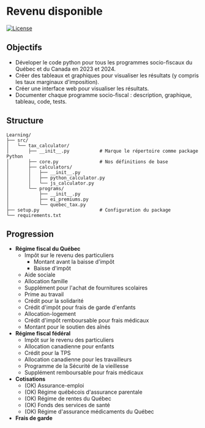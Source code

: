 # Revenu disponible

[![License](https://img.shields.io/badge/license-MIT-blue.svg)](LICENSE)

## Objectifs

- Déveloper le code python pour tous les programmes socio-fiscaux du Québec et du Canada en 2023 et 2024.
- Créer des tableaux et graphiques pour visualiser les résultats (y compris les taux marginaux d'imposition).
- Créer une interface web pour visualiser les résultats.
- Documenter chaque programme socio-fiscal : description, graphique, tableau, code, tests.

## Structure

```plaintext
Learning/
├── src/
│   └── tax_calculator/
│       ├── __init__.py           # Marque le répertoire comme package Python
│       ├── core.py               # Nos définitions de base
│       ├── calculators/
│       │   ├── __init__.py
│       │   ├── python_calculator.py
│       │   └── js_calculator.py
│       └── programs/
│           ├── __init__.py
│           ├── ei_premiums.py
│           └── quebec_tax.py
├── setup.py                      # Configuration du package
└── requirements.txt
``` 

## Progression

- **Régime fiscal du Québec**
  - Impôt sur le revenu des particuliers
    - Montant avant la baisse d'impôt
    - Baisse d'impôt
  - Aide sociale
  - Allocation famille
  - Supplément pour l'achat de fournitures scolaires
  - Prime au travail
  - Crédit pour la solidarité
  - Crédit d'impôt pour frais de garde d'enfants
  - Allocation-logement 
  - Crédit d'impôt remboursable pour frais médicaux
  - Montant pour le soutien des aînés
- **Régime fiscal fédéral**
  - Impôt sur le revenu des particuliers
  - Allocation canadienne pour enfants
  - Crédit pour la TPS
  - Allocation canadienne pour les travailleurs 
  - Programme de la Sécurité de la vieillesse
  - Supplément remboursable pour frais médicaux
- **Cotisations**
  - (OK) Assurance-emploi
  - (OK) Régime québécois d'assurance parentale
  - (OK) Régime de rentes du Québec
  - (OK) Fonds des services de santé
  - (OK) Régime d'assurance médicaments du Québec
- **Frais de garde**


